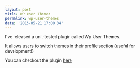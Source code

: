 ```yaml
---
layout: post
title: WP User Themes
permalink: wp-user-themes
date: '2015-05-21 17:00:34'
---
```


I've released a unit-tested plugin called Wp User Themes.

It allows users to switch themes in their profile section (useful for development!)

You can checkout the plugin [here](https://github.com/osiset/wp-user-themes)
